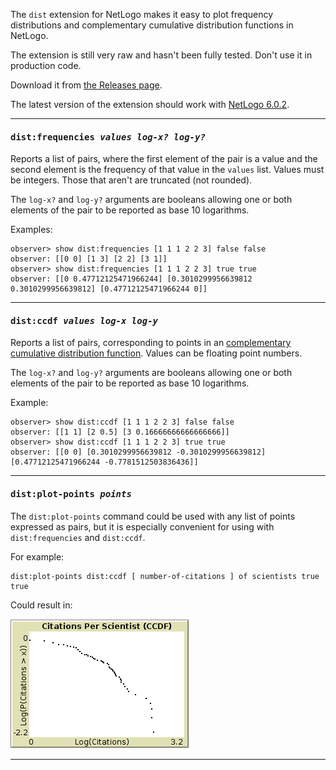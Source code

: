 The `dist` extension for NetLogo makes it easy to plot frequency distributions and complementary cumulative distribution functions in NetLogo.

The extension is still very raw and hasn't been fully tested. Don't use it in production code.

Download it from [the Releases page](https://github.com/nicolaspayette/DistExtension/releases).

The latest version of the extension should work with [NetLogo 6.0.2](http://ccl.northwestern.edu/netlogo/6.0.2).

***

#### <tt>dist:frequencies <i>values log-x? log-y?</i></tt>

Reports a list of pairs, where the first element of the pair is a value and the second element is the frequency of that value in the `values` list. Values must be integers. Those that aren't are truncated (not rounded).

The `log-x?` and `log-y?` arguments are booleans allowing one or both elements of the pair to be reported as base 10 logarithms.

Examples:

```nlogo
observer> show dist:frequencies [1 1 1 2 2 3] false false
observer: [[0 0] [1 3] [2 2] [3 1]]
observer> show dist:frequencies [1 1 1 2 2 3] true true
observer: [[0 0.47712125471966244] [0.3010299956639812 0.3010299956639812] [0.47712125471966244 0]]
```

***

#### <tt>dist:ccdf <i>values log-x log-y</i></tt>

Reports a list of pairs, corresponding to points in an [complementary cumulative distribution function](https://en.wikipedia.org/wiki/Cumulative_distribution_function#Complementary_cumulative_distribution_function_.28tail_distribution.29). Values can be floating point numbers.

The `log-x?` and `log-y?` arguments are booleans allowing one or both elements of the pair to be reported as base 10 logarithms.

Example:

```nlogo
observer> show dist:ccdf [1 1 1 2 2 3] false false
observer: [[1 1] [2 0.5] [3 0.16666666666666666]]
observer> show dist:ccdf [1 1 1 2 2 3] true true
observer: [[0 0] [0.3010299956639812 -0.3010299956639812] [0.47712125471966244 -0.7781512503836436]]
```

***

#### <tt>dist:plot-points <i>points</i></tt>

The `dist:plot-points` command could be used with any list of points expressed as pairs, but it is especially convenient for using with `dist:frequencies` and `dist:ccdf`.

For example:

```
dist:plot-points dist:ccdf [ number-of-citations ] of scientists true true
```

Could result in:

![](ccdf_plot.png "CCDF plot")

***
